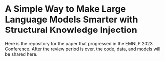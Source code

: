 # A Simple Way to Make Large Language Models Smarter with Structural Knowledge Injection
Here is the repository for the paper that progressed in the EMNLP 2023 Conference. After the review period is over, the code, data, and models will be shared here.
